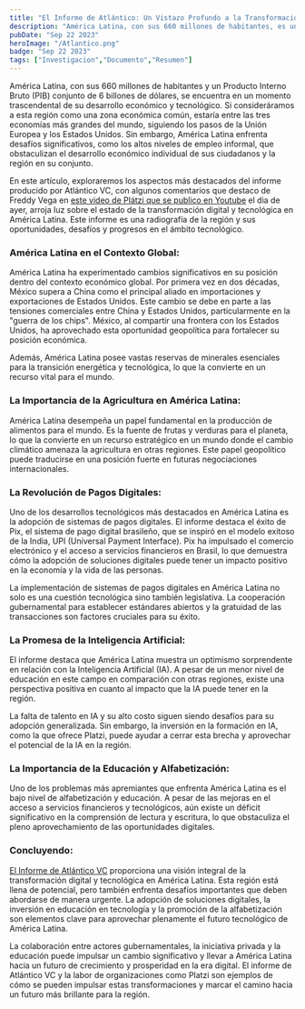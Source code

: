 ```yaml
---
title: "El Informe de Atlántico: Un Vistazo Profundo a la Transformación Digital en América Latina"
description: "América Latina, con sus 660 millones de habitantes, es una región rica en recursos y potencial económico. A pesar de esto, enfrenta desafíos significativos."
pubDate: "Sep 22 2023"
heroImage: "/Atlantico.png"
badge: "Sep 22 2023"
tags: ["Investigacion","Documento","Resumen"]
---
```

América Latina, con sus 660 millones de habitantes y un Producto Interno Bruto (PIB) conjunto de 6 billones de dólares, se encuentra en un momento trascendental de su desarrollo económico y tecnológico. Si consideráramos a esta región como una zona económica común, estaría entre las tres economías más grandes del mundo, siguiendo los pasos de la Unión Europea y los Estados Unidos. Sin embargo, América Latina enfrenta desafíos significativos, como los altos niveles de empleo informal, que obstaculizan el desarrollo económico individual de sus ciudadanos y la región en su conjunto.

En este artículo, exploraremos los aspectos más destacados del informe producido por Atlántico VC, con algunos comentarios que destaco de Freddy Vega en <a href="https://www.youtube.com/watch?v=Qo8PSmxJejM&t=45s" target="_blank">este video de Plátzi que se publico en Youtube</a> el dia de ayer, arroja luz sobre el estado de la transformación digital y tecnológica en América Latina. Este informe es una radiografía de la región y sus oportunidades, desafíos y progresos en el ámbito tecnológico.

### América Latina en el Contexto Global:

América Latina ha experimentado cambios significativos en su posición dentro del contexto económico global. Por primera vez en dos décadas, México supera a China como el principal aliado en importaciones y exportaciones de Estados Unidos. Este cambio se debe en parte a las tensiones comerciales entre China y Estados Unidos, particularmente en la "guerra de los chips". México, al compartir una frontera con los Estados Unidos, ha aprovechado esta oportunidad geopolítica para fortalecer su posición económica.

Además, América Latina posee vastas reservas de minerales esenciales para la transición energética y tecnológica, lo que la convierte en un recurso vital para el mundo.

### La Importancia de la Agricultura en América Latina:

América Latina desempeña un papel fundamental en la producción de alimentos para el mundo. Es la fuente de frutas y verduras para el planeta, lo que la convierte en un recurso estratégico en un mundo donde el cambio climático amenaza la agricultura en otras regiones. Este papel geopolítico puede traducirse en una posición fuerte en futuras negociaciones internacionales.

### La Revolución de Pagos Digitales:

Uno de los desarrollos tecnológicos más destacados en América Latina es la adopción de sistemas de pagos digitales. El informe destaca el éxito de Pix, el sistema de pago digital brasileño, que se inspiró en el modelo exitoso de la India, UPI (Universal Payment Interface). Pix ha impulsado el comercio electrónico y el acceso a servicios financieros en Brasil, lo que demuestra cómo la adopción de soluciones digitales puede tener un impacto positivo en la economía y la vida de las personas.

La implementación de sistemas de pagos digitales en América Latina no solo es una cuestión tecnológica sino también legislativa. La cooperación gubernamental para establecer estándares abiertos y la gratuidad de las transacciones son factores cruciales para su éxito.

### La Promesa de la Inteligencia Artificial:

El informe destaca que América Latina muestra un optimismo sorprendente en relación con la Inteligencia Artificial (IA). A pesar de un menor nivel de educación en este campo en comparación con otras regiones, existe una perspectiva positiva en cuanto al impacto que la IA puede tener en la región.

La falta de talento en IA y su alto costo siguen siendo desafíos para su adopción generalizada. Sin embargo, la inversión en la formación en IA, como la que ofrece Platzi, puede ayudar a cerrar esta brecha y aprovechar el potencial de la IA en la región.

### La Importancia de la Educación y Alfabetización:

Uno de los problemas más apremiantes que enfrenta América Latina es el bajo nivel de alfabetización y educación. A pesar de las mejoras en el acceso a servicios financieros y tecnológicos, aún existe un déficit significativo en la comprensión de lectura y escritura, lo que obstaculiza el pleno aprovechamiento de las oportunidades digitales.

### Concluyendo:

<a href="https://docsend.com/view/prs9ytmbw3ik99gv" target="_blank">El Informe de Atlántico VC</a> proporciona una visión integral de la transformación digital y tecnológica en América Latina. Esta región está llena de potencial, pero también enfrenta desafíos importantes que deben abordarse de manera urgente. La adopción de soluciones digitales, la inversión en educación en tecnología y la promoción de la alfabetización son elementos clave para aprovechar plenamente el futuro tecnológico de América Latina.

La colaboración entre actores gubernamentales, la iniciativa privada y la educación puede impulsar un cambio significativo y llevar a América Latina hacia un futuro de crecimiento y prosperidad en la era digital. El informe de Atlántico VC y la labor de organizaciones como Platzi son ejemplos de cómo se pueden impulsar estas transformaciones y marcar el camino hacia un futuro más brillante para la región.
